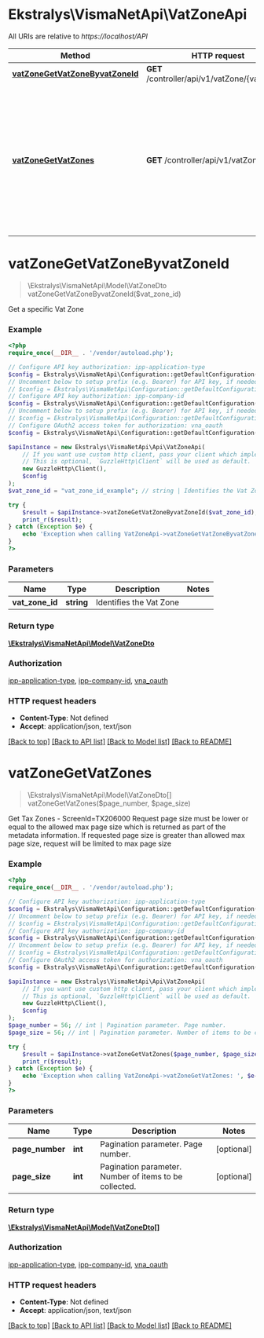 # Ekstralys\VismaNetApi\VatZoneApi

All URIs are relative to *https://localhost/API*

Method | HTTP request | Description
------------- | ------------- | -------------
[**vatZoneGetVatZoneByvatZoneId**](VatZoneApi.md#vatZoneGetVatZoneByvatZoneId) | **GET** /controller/api/v1/vatZone/{vatZoneId} | Get a specific Vat Zone
[**vatZoneGetVatZones**](VatZoneApi.md#vatZoneGetVatZones) | **GET** /controller/api/v1/vatZone | Get Tax Zones - ScreenId&#x3D;TX206000  Request page size must be lower or equal to the allowed max page size which is returned as part of the metadata information.  If requested page size is greater than allowed max page size, request will be limited to max page size


# **vatZoneGetVatZoneByvatZoneId**
> \Ekstralys\VismaNetApi\Model\VatZoneDto vatZoneGetVatZoneByvatZoneId($vat_zone_id)

Get a specific Vat Zone

### Example
```php
<?php
require_once(__DIR__ . '/vendor/autoload.php');

// Configure API key authorization: ipp-application-type
$config = Ekstralys\VismaNetApi\Configuration::getDefaultConfiguration()->setApiKey('ipp-application-type', 'YOUR_API_KEY');
// Uncomment below to setup prefix (e.g. Bearer) for API key, if needed
// $config = Ekstralys\VismaNetApi\Configuration::getDefaultConfiguration()->setApiKeyPrefix('ipp-application-type', 'Bearer');
// Configure API key authorization: ipp-company-id
$config = Ekstralys\VismaNetApi\Configuration::getDefaultConfiguration()->setApiKey('ipp-company-id', 'YOUR_API_KEY');
// Uncomment below to setup prefix (e.g. Bearer) for API key, if needed
// $config = Ekstralys\VismaNetApi\Configuration::getDefaultConfiguration()->setApiKeyPrefix('ipp-company-id', 'Bearer');
// Configure OAuth2 access token for authorization: vna_oauth
$config = Ekstralys\VismaNetApi\Configuration::getDefaultConfiguration()->setAccessToken('YOUR_ACCESS_TOKEN');

$apiInstance = new Ekstralys\VismaNetApi\Api\VatZoneApi(
    // If you want use custom http client, pass your client which implements `GuzzleHttp\ClientInterface`.
    // This is optional, `GuzzleHttp\Client` will be used as default.
    new GuzzleHttp\Client(),
    $config
);
$vat_zone_id = "vat_zone_id_example"; // string | Identifies the Vat Zone

try {
    $result = $apiInstance->vatZoneGetVatZoneByvatZoneId($vat_zone_id);
    print_r($result);
} catch (Exception $e) {
    echo 'Exception when calling VatZoneApi->vatZoneGetVatZoneByvatZoneId: ', $e->getMessage(), PHP_EOL;
}
?>
```

### Parameters

Name | Type | Description  | Notes
------------- | ------------- | ------------- | -------------
 **vat_zone_id** | **string**| Identifies the Vat Zone |

### Return type

[**\Ekstralys\VismaNetApi\Model\VatZoneDto**](../Model/VatZoneDto.md)

### Authorization

[ipp-application-type](../../README.md#ipp-application-type), [ipp-company-id](../../README.md#ipp-company-id), [vna_oauth](../../README.md#vna_oauth)

### HTTP request headers

 - **Content-Type**: Not defined
 - **Accept**: application/json, text/json

[[Back to top]](#) [[Back to API list]](../../README.md#documentation-for-api-endpoints) [[Back to Model list]](../../README.md#documentation-for-models) [[Back to README]](../../README.md)

# **vatZoneGetVatZones**
> \Ekstralys\VismaNetApi\Model\VatZoneDto[] vatZoneGetVatZones($page_number, $page_size)

Get Tax Zones - ScreenId=TX206000  Request page size must be lower or equal to the allowed max page size which is returned as part of the metadata information.  If requested page size is greater than allowed max page size, request will be limited to max page size

### Example
```php
<?php
require_once(__DIR__ . '/vendor/autoload.php');

// Configure API key authorization: ipp-application-type
$config = Ekstralys\VismaNetApi\Configuration::getDefaultConfiguration()->setApiKey('ipp-application-type', 'YOUR_API_KEY');
// Uncomment below to setup prefix (e.g. Bearer) for API key, if needed
// $config = Ekstralys\VismaNetApi\Configuration::getDefaultConfiguration()->setApiKeyPrefix('ipp-application-type', 'Bearer');
// Configure API key authorization: ipp-company-id
$config = Ekstralys\VismaNetApi\Configuration::getDefaultConfiguration()->setApiKey('ipp-company-id', 'YOUR_API_KEY');
// Uncomment below to setup prefix (e.g. Bearer) for API key, if needed
// $config = Ekstralys\VismaNetApi\Configuration::getDefaultConfiguration()->setApiKeyPrefix('ipp-company-id', 'Bearer');
// Configure OAuth2 access token for authorization: vna_oauth
$config = Ekstralys\VismaNetApi\Configuration::getDefaultConfiguration()->setAccessToken('YOUR_ACCESS_TOKEN');

$apiInstance = new Ekstralys\VismaNetApi\Api\VatZoneApi(
    // If you want use custom http client, pass your client which implements `GuzzleHttp\ClientInterface`.
    // This is optional, `GuzzleHttp\Client` will be used as default.
    new GuzzleHttp\Client(),
    $config
);
$page_number = 56; // int | Pagination parameter. Page number.
$page_size = 56; // int | Pagination parameter. Number of items to be collected.

try {
    $result = $apiInstance->vatZoneGetVatZones($page_number, $page_size);
    print_r($result);
} catch (Exception $e) {
    echo 'Exception when calling VatZoneApi->vatZoneGetVatZones: ', $e->getMessage(), PHP_EOL;
}
?>
```

### Parameters

Name | Type | Description  | Notes
------------- | ------------- | ------------- | -------------
 **page_number** | **int**| Pagination parameter. Page number. | [optional]
 **page_size** | **int**| Pagination parameter. Number of items to be collected. | [optional]

### Return type

[**\Ekstralys\VismaNetApi\Model\VatZoneDto[]**](../Model/VatZoneDto.md)

### Authorization

[ipp-application-type](../../README.md#ipp-application-type), [ipp-company-id](../../README.md#ipp-company-id), [vna_oauth](../../README.md#vna_oauth)

### HTTP request headers

 - **Content-Type**: Not defined
 - **Accept**: application/json, text/json

[[Back to top]](#) [[Back to API list]](../../README.md#documentation-for-api-endpoints) [[Back to Model list]](../../README.md#documentation-for-models) [[Back to README]](../../README.md)

